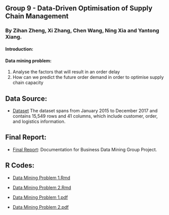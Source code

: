 ## Group 9 - Data-Driven Optimisation of Supply Chain Management

### By Zihan Zheng, Xi Zhang, Chen Wang, Ning Xia and Yantong Xiang.

#### Introduction:

#### Data mining problem:
1. Analyse the factors that will result in an order delay 
2. How can we predict the future order demand in order to optimise supply chain capacity


## Data Source:
- [Dataset](./dataset/incom2024_delay_example_dataset.xlsx)
The dataset spans from January 2015 to December 2017 and contains 15,549 rows and 41 columns, which include customer, order, and logistics information.

## Final Report:
- [Final Report](): Documentation for Business Data Mining Group Project.

## R Codes:
- [Data Mining Problem 1.Rmd](./R%Code/Data%Mining%Problem%1%-%Code.Rmd)
- [Data Mining Problem 2.Rmd](./R%Code/Data%Mining%Problem%2%-%Code.Rmd)
  
- [Data Mining Problem 1.pdf](./R%Code/Data%Mining%Problem%1%-%Code.pdf)
- [Data Mining Problem 2.pdf](./R%Code/Data%Mining%Problem%2%-%Code.pdf)
